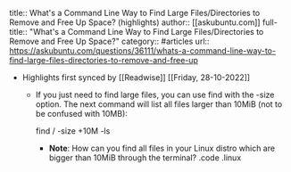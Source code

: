 title:: What's a Command Line Way to Find Large Files/Directories to Remove and Free Up Space? (highlights)
author:: [[askubuntu.com]]
full-title:: "What's a Command Line Way to Find Large Files/Directories to Remove and Free Up Space?"
category:: #articles
url:: https://askubuntu.com/questions/36111/whats-a-command-line-way-to-find-large-files-directories-to-remove-and-free-up

- Highlights first synced by [[Readwise]] [[Friday, 28-10-2022]]
	- If you just need to find large files, you can use find with the -size option. The next command will list all files larger than 10MiB (not to be confused with 10MB):
	  
	  find / -size +10M -ls
		- **Note**: How can you find all files in your Linux distro which are bigger than 10MiB through the terminal? .code .linux